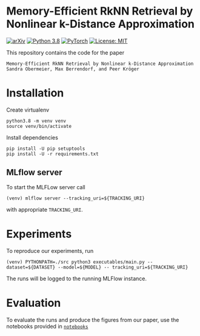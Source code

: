 # Memory-Efficient RkNN Retrieval by Nonlinear k-Distance Approximation

[![arXiv](https://img.shields.io/badge/arXiv-2011.01773-b31b1b)](https://arxiv.org/abs/2011.01773)
[![Python 3.8](https://img.shields.io/badge/Python-3.8-2d618c?logo=python)](https://docs.python.org/3.8/)
[![PyTorch](https://img.shields.io/badge/Made%20with-PyTorch-ee4c2c?logo=pytorch)](https://pytorch.org/docs/stable/index.html)
[![License: MIT](https://img.shields.io/badge/License-MIT-green.svg)](https://opensource.org/licenses/MIT)

This repository contains the code for the paper

```
Memory-Efficient RkNN Retrieval by Nonlinear k-Distance Approximation
Sandra Obermeier, Max Berrendorf, and Peer Kröger
```


# Installation
Create virtualenv
```shell
python3.8 -m venv venv 
source venv/bin/activate
```

Install dependencies
```shell
pip install -U pip setuptools
pip install -U -r requirements.txt
```

## MLflow server
To start the MLFLow server call
```shell script
(venv) mlflow server --tracking_uri=${TRACKING_URI}
```
with appropriate `TRACKING_URI`.

# Experiments
To reproduce our experiments, run
```shell script
(venv) PYTHONPATH=./src python3 executables/main.py --dataset=${DATASET} --model=${MODEL} -- tracking_uri=${TRACKING_URI}
```
The runs will be logged to the running MLFlow instance.

# Evaluation
To evaluate the runs and produce the figures from our paper, use the notebooks provided in [`notebooks`](./notebooks)
